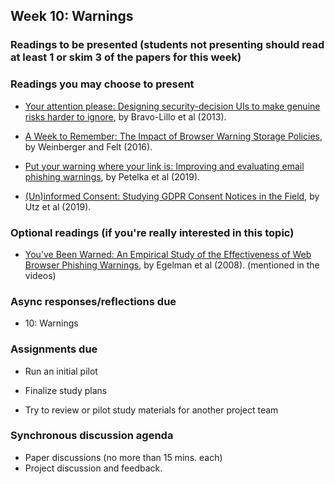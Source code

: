 ## Week 10: Warnings

### Readings to be presented (students not presenting should read at least 1 or skim 3 of the papers for this week) 

### Readings you may choose to present

- [Your attention please: Designing security-decision UIs to make genuine risks harder to ignore](https://drive.google.com/file/d/1la6SLKFGI1lzWEiY45DvVHnt8N_g5oIQ/view?usp=sharing), by Bravo-Lillo et al (2013).

- [A Week to Remember: The Impact of Browser Warning Storage Policies](https://www.usenix.org/system/files/conference/soups2016/soups2016-paper-weinberger.pdf), by Weinberger and Felt (2016).

- [Put your warning where your link is: Improving and evaluating email phishing warnings](https://drive.google.com/file/d/1zxAGKT8-a-zL2_KEcUSuZXlmav2DPPfL/view?usp=sharing), by Petelka et al (2019).

- [(Un)informed Consent: Studying GDPR Consent Notices in the Field](https://drive.google.com/file/d/13JNXFFKXz8Czpa7VjrIdx7akq4kA_aax/view?usp=sharing), by Utz et al (2019).

### Optional readings (if you're really interested in this topic)

- [You’ve Been Warned: An Empirical Study of the Effectiveness of Web Browser Phishing Warnings](https://drive.google.com/file/d/1RVBfzEQETagpwfbuGP_VLsNwOCPbdRSx/view?usp=sharing), by Egelman et al (2008).  (mentioned in the videos)

### Async responses/reflections due

  - 10: Warnings

### Assignments due

  - Run an initial pilot

  - Finalize study plans

  - Try to review or pilot study materials for another project team

### Synchronous discussion agenda
- Paper discussions (no more than 15 mins. each)
- Project discussion and feedback.
